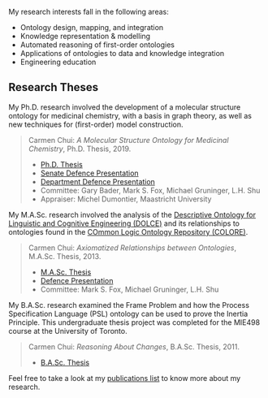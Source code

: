 <!---
layout: category
permalink: /research/
title: research
author_profile: true
--->

My research interests fall in the following areas:
* Ontology design, mapping, and integration
* Knowledge representation & modelling
* Automated reasoning of first-order ontologies
* Applications of ontologies to data and knowledge integration
* Engineering education


## Research Theses

My Ph.D. research involved the development of a molecular structure ontology for medicinal chemistry, with a basis in graph theory, as well as new techniques for (first-order) model construction.

> Carmen Chui: _A Molecular Structure Ontology for Medicinal Chemistry_, Ph.D. Thesis, 2019.
> * [Ph.D. Thesis](http://hdl.handle.net/1807/97001)
> * [Senate Defence Presentation](/files/cchui_phd_senate_defence.pdf)
> * [Department Defence Presentation](/files/cchui_phd_dept_defence.pdf)
> * Committee: Gary Bader, Mark S. Fox, Michael Gruninger, L.H. Shu
> * Appraiser: Michel Dumontier, Maastricht University

My M.A.Sc. research involved the analysis of the [Descriptive Ontology for Linguistic and Cognitive Engineering (DOLCE)](http://www.loa.istc.cnr.it/dolce/overview.html) and its relationships to ontologies found in the [COmmon Logic Ontology Repository (COLORE)](http://colore.oor.net/).

> Carmen Chui: _Axiomatized Relationships between Ontologies_, M.A.Sc. Thesis, 2013.
> * [M.A.Sc. Thesis](http://hdl.handle.net/1807/42747)
> * [Defence Presentation](/files/cchui_masc_defence.pdf)
> * Committee: Mark S. Fox, Michael Gruninger, L.H. Shu

My B.A.Sc. research examined the Frame Problem and how the Process Specification Language (PSL) ontology can be used to prove the Inertia Principle.  This undergraduate thesis project was completed for the MIE498 course at the University of Toronto.

> Carmen Chui: _Reasoning About Changes_, B.A.Sc. Thesis, 2011.
> * [B.A.Sc. Thesis](/files/cchui_basc_thesis.pdf)

<!---
## Previous Work

Carmen Chui, Michael Grüninger: _A Molecular Structure Ontology for Medicinal Chemistry_. FOIS 2016: 285-298 [https://doi.org/10.3233/978-1-61499-660-6-285](https://doi.org/10.3233/978-1-61499-660-6-285)
--->

Feel free to take a look at my [publications list](/publications/) to know more about my research.